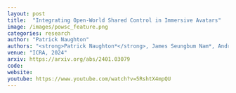 ```yaml
---
layout: post
title:  "Integrating Open-World Shared Control in Immersive Avatars"
image: /images/powsc_feature.png
categories: research
author: "Patrick Naughton"
authors: "<strong>Patrick Naughton*</strong>, James Seungbum Nam*, Andrew Stratton, Kris Hauser"
venue: "ICRA, 2024"
arxiv: https://arxiv.org/abs/2401.03079
code:
website:
youtube: https://www.youtube.com/watch?v=5RshtX4mpQU
---
```

